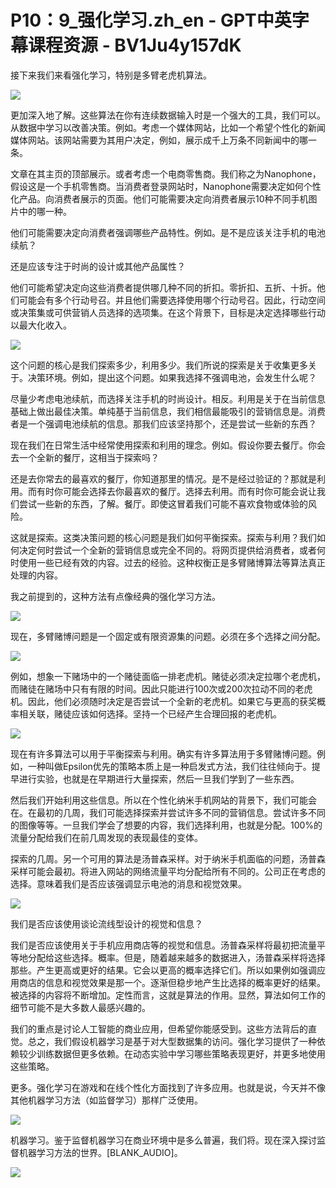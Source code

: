 # P10：9_强化学习.zh_en - GPT中英字幕课程资源 - BV1Ju4y157dK

接下来我们来看强化学习，特别是多臂老虎机算法。

![](img/f1cf1325d7e0ba1832d72cc2c66e984d_1.png)

更加深入地了解。这些算法在你有连续数据输入时是一个强大的工具，我们可以。从数据中学习以改善决策。例如。考虑一个媒体网站，比如一个希望个性化的新闻媒体网站。该网站需要为其用户决定，例如，展示成千上万条不同新闻中的哪一条。

文章在其主页的顶部展示。或者考虑一个电商零售商。我们称之为Nanophone，假设这是一个手机零售商。当消费者登录网站时，Nanophone需要决定如何个性化产品。向消费者展示的页面。他们可能需要决定向消费者展示10种不同手机图片中的哪一种。

他们可能需要决定向消费者强调哪些产品特性。例如。是不是应该关注手机的电池续航？

还是应该专注于时尚的设计或其他产品属性？

他们可能希望决定向这些消费者提供哪几种不同的折扣。零折扣、五折、十折。他们可能会有多个行动号召。并且他们需要选择使用哪个行动号召。因此，行动空间或决策集或可供营销人员选择的选项集。在这个背景下，目标是决定选择哪些行动以最大化收入。

![](img/f1cf1325d7e0ba1832d72cc2c66e984d_3.png)

这个问题的核心是我们探索多少，利用多少。我们所说的探索是关于收集更多关于。决策环境。例如，提出这个问题。如果我选择不强调电池，会发生什么呢？

尽量少考虑电池续航，而选择关注手机的时尚设计。相反。利用是关于在当前信息基础上做出最佳决策。单纯基于当前信息，我们相信最能吸引的营销信息是。消费者是一个强调电池续航的信息。那我们应该坚持那个，还是尝试一些新的东西？

现在我们在日常生活中经常使用探索和利用的理念。例如。假设你要去餐厅。你会去一个全新的餐厅，这相当于探索吗？

还是去你常去的最喜欢的餐厅，你知道那里的情况。是不是经过验证的？那就是利用。而有时你可能会选择去你最喜欢的餐厅。选择去利用。而有时你可能会说让我们尝试一些新的东西，了解。餐厅。即使这冒着我们可能不喜欢食物或体验的风险。

这就是探索。这类决策问题的核心问题是我们如何平衡探索。探索与利用？我们如何决定何时尝试一个全新的营销信息或完全不同的。将网页提供给消费者，或者何时使用一些已经有效的内容。过去的经验。这种权衡正是多臂赌博算法等算法真正处理的内容。

我之前提到的，这种方法有点像经典的强化学习方法。

![](img/f1cf1325d7e0ba1832d72cc2c66e984d_5.png)

现在，多臂赌博问题是一个固定或有限资源集的问题。必须在多个选择之间分配。

![](img/f1cf1325d7e0ba1832d72cc2c66e984d_7.png)

例如，想象一下赌场中的一个赌徒面临一排老虎机。赌徒必须决定拉哪个老虎机，而赌徒在赌场中只有有限的时间。因此只能进行100次或200次拉动不同的老虎机。因此，他们必须随时决定是否尝试一个全新的老虎机。如果它与更高的获奖概率相关联，赌徒应该如何选择。坚持一个已经产生合理回报的老虎机。

![](img/f1cf1325d7e0ba1832d72cc2c66e984d_9.png)

现在有许多算法可以用于平衡探索与利用。确实有许多算法用于多臂赌博问题。例如，一种叫做Epsilon优先的策略本质上是一种启发式方法，我们往往倾向于。提早进行实验，也就是在早期进行大量探索，然后一旦我们学到了一些东西。

然后我们开始利用这些信息。所以在个性化纳米手机网站的背景下，我们可能会在。在最初的几周，我们可能选择探索并尝试许多不同的营销信息。尝试许多不同的图像等等。一旦我们学会了想要的内容，我们选择利用，也就是分配。100%的流量分配给我们在前几周发现的表现最佳的变体。

探索的几周。另一个可用的算法是汤普森采样。对于纳米手机面临的问题，汤普森采样可能会最初。将进入网站的网络流量平均分配给所有不同的。公司正在考虑的选择。意味着我们是否应该强调显示电池的消息和视觉效果。

![](img/f1cf1325d7e0ba1832d72cc2c66e984d_11.png)

我们是否应该使用谈论流线型设计的视觉和信息？

我们是否应该使用关于手机应用商店等的视觉和信息。汤普森采样将最初把流量平等地分配给这些选择。概率。但是，随着越来越多的数据进入，汤普森采样将选择那些。产生更高或更好的结果。它会以更高的概率选择它们。所以如果例如强调应用商店的信息和视觉效果是那一个。逐渐但稳步地产生比选择的概率更好的结果。被选择的内容将不断增加。定性而言，这就是算法的作用。显然，算法如何工作的细节可能不是大多数人最感兴趣的。

我们的重点是讨论人工智能的商业应用，但希望你能感受到。这些方法背后的直觉。总之，我们假设机器学习是基于对大型数据集的访问。强化学习提供了一种依赖较少训练数据但更多依赖。在动态实验中学习哪些策略表现更好，并更多地使用这些策略。

更多。强化学习在游戏和在线个性化方面找到了许多应用。也就是说，今天并不像其他机器学习方法（如监督学习）那样广泛使用。

![](img/f1cf1325d7e0ba1832d72cc2c66e984d_13.png)

机器学习。鉴于监督机器学习在商业环境中是多么普遍，我们将。现在深入探讨监督机器学习方法的世界。[BLANK_AUDIO]。

![](img/f1cf1325d7e0ba1832d72cc2c66e984d_15.png)
